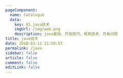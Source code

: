 ```yaml
---
pageComponent: 
  name: Catalogue
  data: 
    key: 01.java技术
    imgUrl: /img/web.png
    description: java基础、开发技巧、框架技术、开发问题
title: java技术
date: 2018-03-11 21:50:53
permalink: /java
sidebar: false
article: false
comment: false
editLink: false
---
```


